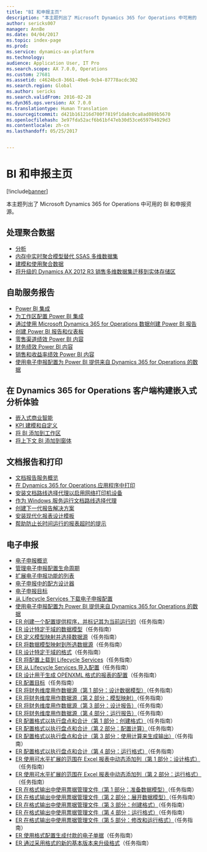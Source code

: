 ```yaml
---
title: "BI 和申报主页"
description: "本主题列出了 Microsoft Dynamics 365 for Operations 中可用的 BI 和申报资源。"
author: sericks007
manager: AnnBe
ms.date: 04/04/2017
ms.topic: index-page
ms.prod: 
ms.service: dynamics-ax-platform
ms.technology: 
audience: Application User, IT Pro
ms.search.scope: AX 7.0.0, Operations
ms.custom: 27681
ms.assetid: c4624bc8-3661-49e6-9cb4-87778acdc302
ms.search.region: Global
ms.author: sericks
ms.search.validFrom: 2016-02-28
ms.dyn365.ops.version: AX 7.0.0
ms.translationtype: Human Translation
ms.sourcegitcommit: d421b161216d700f7819f1da8c0ca8ad089b5670
ms.openlocfilehash: 3e97fda52acf6b61bf47eb30d53ce6597b4929d3
ms.contentlocale: zh-cn
ms.lasthandoff: 05/25/2017


---
```


# <a name="bi-amp-reporting-home-page"></a>BI 和申报主页

[!include[banner](../includes/banner.md)]


本主题列出了 Microsoft Dynamics 365 for Operations 中可用的 BI 和申报资源。 

<a name="working-with-aggregate-data"></a>处理聚合数据
---------------------------

-   [分析](analytics.md)
-   [内存中实时聚合模型替代 SSAS 多维数据集](..\migration-upgrade\in-memory-real-time-aggregate-models.md)
-   [建模和使用聚合数据](model-aggregate-data.md)
-   [将升级的 Dynamics AX 2012 R3 销售多维数据集迁移到实体存储区](..\migration-upgrade\migrate-upgraded-cube-entity-store.md)

## <a name="self-service-reporting"></a>自助服务报告
-   [Power BI 集成](power-bi-integration.md)
-   [为工作区配置 Power BI 集成](configure-power-bi-integration.md)
-   [通过使用 Microsoft Dynamics 365 for Operations 数据创建 Power BI 报告](create-powerbi-report-data.md)
-   [创建 Power BI 报告和仪表板](create-powerbi-report-dashboard.md)
-   [零售渠道绩效 Power BI 内容](retail-channel-performance-dashboard-power-bi-data.md)
-   [财务绩效 Power BI 内容](financial-performance-power-bi-content-pack.md)
-   [销售和收益率绩效 Power BI 内容](sales-profitability-performance-content-pack.md)
-   [使用电子申报配置为 Power BI 提供来自 Dynamics 365 for Operations 的数据](general-electronic-reporting-report-configuration-get-data-powerbi.md)

## <a name="building-embedded-analytical-experiences-in-the-dynamics-365-for-operations-client"></a>在 Dynamics 365 for Operations 客户端构建嵌入式分析体验
-   [嵌入式商业智能](analytics.md#embedded-business-intelligence)
-   [KPI 建模和自定义](analytics.md#kpi-modeling-and-customization)
-   [将 BI 添加到工作区](add-bi-workspaces.md)
-   [将上下文 BI 添加到窗体](add-contextual-bi-forms.md)

## <a name="document-reporting-and-printing"></a>文档报告和打印
-   [文档报告服务概览](document-reporting-services.md)
-   [在 Dynamics 365 for Operations 应用程序中打印](print-documents.md)
-   [安装文档路线选择代理以启用网络打印机设备](install-document-routing-agent.md)
-   [作为 Windows 服务运行文档路线选择代理](run-document-routing-agent-as-windows-service.md)
-   [创建下一代报告解决方案](create-nextgen-reporting-solutions.md)
-   [安装现代化报表设计模板](install-modern-report-design-templates.md)
-   [帮助防止长时间运行的报表超时的提示](prevent-long-running-reports-timing-out.md)

## <a name="electronic-reporting"></a>电子申报
-   [电子申报概览](general-electronic-reporting.md)
-   [管理电子申报配置生命周期](general-electronic-reporting-manage-configuration-lifecycle.md)
-   [扩展电子申报功能的列表](general-electronic-reporting-formulas-list-extension.md)
-   [电子申报中的配方设计器](general-electronic-reporting-formula-designer.md)
-   [电子申报目标](electronic-reporting-destinations.md)
-   [从 Lifecycle Services 下载电子申报配置](download-electronic-reporting-configuration-lcs.md)
-   [使用电子申报配置为 Power BI 提供来自 Dynamics 365 for Operations 的数据](general-electronic-reporting-report-configuration-get-data-powerbi.md)
-   [ER 创建一个配置提供程序，并标记其为当前运行的](http://ax.help.dynamics.com/en/wiki/er-select-service-provider/)（任务指南）
-   [ER 设计特定于域的数据模型](http://ax.help.dynamics.com/en/wiki/er-design-domain-specific-data-model/)（任务指南）
-   [ER 定义模型映射并选择数据源](http://ax.help.dynamics.com/en/wiki/er-define-model-mapping-and-select-data-sources/)（任务指南）
-   [ER 将数据模型映射到所选数据源](http://ax.help.dynamics.com/en/wiki/er-map-data-model-to-selected-data-sources/)（任务指南）
-   [ER 设计特定于域的格式](http://ax.help.dynamics.com/en/wiki/er-design-domain-specific-format/)（任务指南）
-   [ER 将配置上载到 Lifecycle Services](http://ax.help.dynamics.com/en/wiki/upload-a-configuration-into-lifecycle-services/)（任务指南）
-   [ER 从 Lifecycle Services 导入配置](http://ax.help.dynamics.com/en/wiki/import-a-configuration-from-lifecycle-services/)（任务指南）
-   [ER 设计用于生成 OPENXML 格式的报表的配置](http://ax.help.dynamics.com/en/wiki/design-a-configuration-for-generating-reports-in-openxml-format/)（任务指南）
-   [ER 配置目标](http://ax.help.dynamics.com/en/wiki/configure-destinations/)（任务指南）
-   [ER 将财务维度用作数据源（第 1 部分：设计数据模型）](http://ax.help.dynamics.com/en/wiki/er-use-financial-dimensions-as-a-data-source-part-1-design-data-model/)（任务指南）
-   [ER 将财务维度用作数据源（第 2 部分：模型映射）](http://ax.help.dynamics.com/en/wiki/er-use-financial-dimensions-as-a-data-source-part-2-model-mapping/)（任务指南）
-   [ER 将财务维度用作数据源（第 3 部分：设计报告）](http://ax.help.dynamics.com/en/wiki/er-use-financial-dimensions-as-a-data-source-part-3-design-the-report/)（任务指南）
-   [ER 将财务维度用作数据源（第 4 部分：运行报告）](http://ax.help.dynamics.com/en/wiki/er-use-financial-dimensions-as-a-data-source-part-4-run-the-report/)（任务指南）
-   [ER 配置格式以执行盘点和合计（第 1 部分：创建格式）](http://ax.help.dynamics.com/en/wiki/er-configure-format-to-do-counting-and-summing-part-1-create-format/)（任务指南）
-   [ER 配置格式以执行盘点和合计（第 2 部分：配置计算）](http://ax.help.dynamics.com/en/wiki/er-configure-format-to-do-counting-and-summing-part-2-configure-computations/)（任务指南）
-   [ER 配置格式以执行盘点和合计（第 3 部分：使用计算来生成输出）](http://ax.help.dynamics.com/en/wiki/er-configure-format-to-do-counting-and-summing-part-3-use-computations-to-make-the-output/)（任务指南）
-   [ER 配置格式以执行盘点和合计（第 4 部分：运行格式）](http://ax.help.dynamics.com/en/wiki/er-configure-format-to-do-counting-and-summing-part-4-run-format/)（任务指南）
-   [ER 使用可水平扩展的范围在 Excel 报表中动态添加列（第 1 部分：设计格式）](http://ax.help.dynamics.com/en/wiki/er-use-horizontally-expandable-ranges-to-dynamically-add-columns-in-excel-reports-part-1-design-format/)（任务指南）
-   [ER 使用可水平扩展的范围在 Excel 报表中动态添加列（第 2 部分：运行格式）](http://ax.help.dynamics.com/en/wiki/er-use-horizontally-expandable-ranges-to-dynamically-add-columns-in-excel-reports-part-2-run-format/)（任务指南）
-   [ER 在格式输出中使用票据管理文件（第 1 部分：准备数据模型）](http://ax.help.dynamics.com/en/wiki/er-use-document-management-files-in-format-outputs-part-1-prepare-data-model/)（任务指南）
-   [ER 在格式输出中使用票据管理文件（第 2 部分：展开数据模型）](http://ax.help.dynamics.com/en/wiki/er-use-document-management-files-in-format-outputs-part-2-extend-data-model/)（任务指南）
-   [ER 在格式输出中使用票据管理文件（第 3 部分：创建格式）](http://ax.help.dynamics.com/en/wiki/er-use-document-management-files-in-format-outputs-part-3-create-format/)（任务指南）
-   [ER 在格式输出中使用票据管理文件（第 4 部分：运行格式）](http://ax.help.dynamics.com/en/wiki/er-use-document-management-files-in-format-outputs-part-4-run-format/)（任务指南）
-   [ER 在格式输出中使用票据管理文件（第 5 部分：修改和运行格式）](http://ax.help.dynamics.com/en/wiki/er-use-document-management-files-in-format-outputs-part-5-modify-and-run-format/)（任务指南）
-   [ER 使用格式配置生成付款的电子单据](http://ax.help.dynamics.com/en/wiki/generate-electronic-documents-for-payments-using-a-format-configuration/)（任务指南）
-   [ER 通过采用格式的新的基本版本来升级格式](http://ax.help.dynamics.com/en/wiki/upgrade-your-format-by-adopting-a-new-base-version-of-that-format/)（任务指南）







